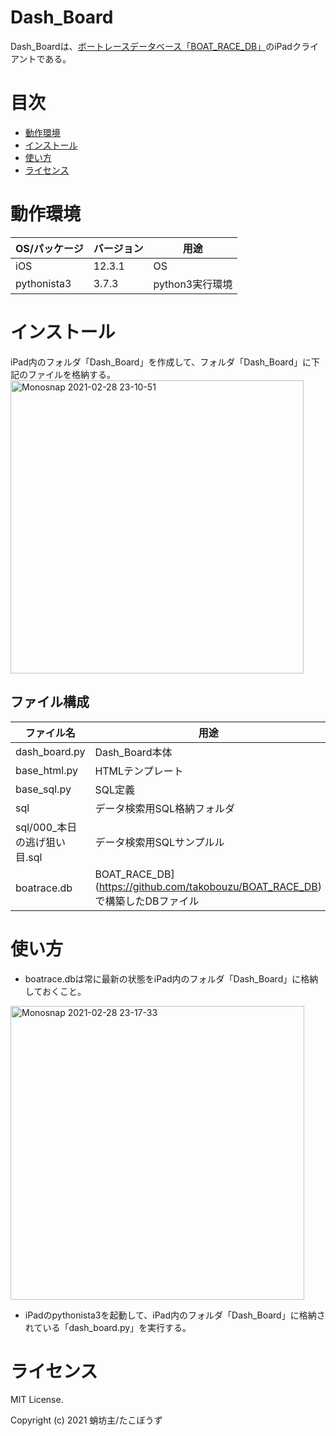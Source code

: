 # Dash_Board

Dash_Boardは、[ボートレースデータベース「BOAT_RACE_DB」](https://github.com/takobouzu/BOAT_RACE_DB)のiPadクライアントである。

# 目次

- [動作環境](#動作環境)
- [インストール](#インストール)
- [使い方](#使い方)
- [ライセンス](#ライセンス)

# 動作環境

| OS/パッケージ      | バージョン | 用途                   |
| ------------------ | ---------- | ---------------------- |
| iOS         | 12.3.1     | OS                     |
| pythonista3 | 3.7.3      | python3実行環境           |


# インストール

iPad内のフォルダ「Dash_Board」を作成して、フォルダ「Dash_Board」に下記のファイルを格納する。
<img width="469" alt="Monosnap 2021-02-28 23-10-51" src="https://user-images.githubusercontent.com/24547343/109421491-dff44c80-7a1a-11eb-8167-6350dddccce1.png">

## ファイル構成

| ファイル名      | 用途                   |
| ------------- | ---------------------- |
|dash_board.py  | Dash_Board本体         |
|base_html.py| HTMLテンプレート           |
|base_sql.py| SQL定義          |
|sql| データ検索用SQL格納フォルダ           |
|sql/000_本日の逃げ狙い目.sql|データ検索用SQLサンプルル          |
|boatrace.db|BOAT_RACE_DB](https://github.com/takobouzu/BOAT_RACE_DB)で構築したDBファイル|


# 使い方

+ boatrace.dbは常に最新の状態をiPad内のフォルダ「Dash_Board」に格納しておくこと。
<img width="470" alt="Monosnap 2021-02-28 23-17-33" src="https://user-images.githubusercontent.com/24547343/109421561-3d889900-7a1b-11eb-8c72-2c8a8c76de48.png">

+ iPadのpythonista3を起動して、iPad内のフォルダ「Dash_Board」に格納されている「dash_board.py」を実行する。

# ライセンス

MIT License.

Copyright (c) 2021 蛸坊主/たこぼうず
